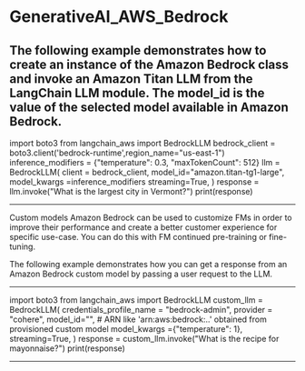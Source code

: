 # GenerativeAI_AWS_Bedrock #

The following example demonstrates how to create an instance of the Amazon Bedrock class and invoke an Amazon Titan LLM from the LangChain LLM module. The model_id is the value of the selected model available in Amazon Bedrock.
---
import boto3
from langchain_aws import BedrockLLM
bedrock_client = boto3.client('bedrock-runtime',region_name="us-east-1")
inference_modifiers = {"temperature": 0.3, "maxTokenCount": 512}
llm = BedrockLLM(
    client = bedrock_client,
    model_id="amazon.titan-tg1-large",
    model_kwargs =inference_modifiers
    streaming=True,
)
response = llm.invoke("What is the largest city in Vermont?")
print(response)

---

Custom models 
Amazon Bedrock can be used to customize FMs in order to improve their performance and create a better customer experience for specific use-case.  You can do this with FM continued pre-training or fine-tuning.

The following example demonstrates how you can get a response from an Amazon Bedrock custom model by passing a user request to the LLM.

---

import boto3
from langchain_aws import BedrockLLM
custom_llm = BedrockLLM(
  credentials_profile_name = "bedrock-admin",
  provider = "cohere",
  model_id="<Custom model ARN>",  # ARN like 'arn:aws:bedrock:..' obtained from provisioned custom model
  model_kwargs ={"temperature": 1},
  streaming=True,
)
response = custom_llm.invoke("What is the recipe for mayonnaise?")
print(response)

---
